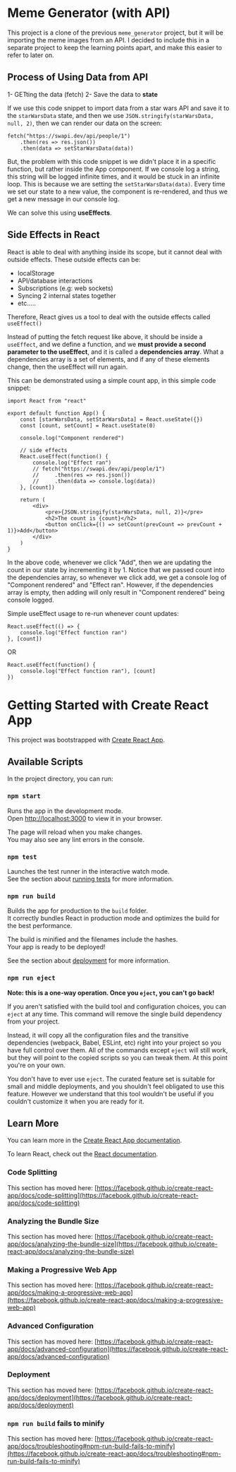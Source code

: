 # Meme Generator (with API)
This project is a clone of the previous `meme_generator` project, but it will
be importing the meme images from an API. I decided to include this in a
separate project to keep the learning points apart, and make this easier to refer to later on.

## Process of Using Data from API
1- GETting the data (fetch)
2- Save the data to **state**

If we use this code snippet to import data from a star wars API and save it to the `starWarsData` state, and then we use `JSON.stringify(starWarsData, null, 2)`, then we can render our data on the screen:

```
fetch("https://swapi.dev/api/people/1")
    .then(res => res.json())
    .then(data => setStarWarsData(data))
```
But, the problem with this code snippet is we didn't place it in a specific function, but rather inside the App component. If we console log a string, this string will be logged infinite times, and it would be stuck in an infinite loop. This is because we are setting the `setStarWarsData(data)`.
Every time we set our state to a new value, the component is re-rendered, and
thus we get a new message in our console log.

We can solve this using **useEffects**.

## Side Effects in React
React is able to deal with anything inside its scope, but it cannot deal with outside effects. These outside effects can be:
- localStorage
- API/database interactions
- Subscriptions (e.g: web sockets)
- Syncing 2 internal states together
- etc.....

Therefore, React gives us a tool to deal with the outside effects called
`useEffect()`

Instead of putting the fetch request like above, it should be inside a `useEffect`, and we define a function, and we **must provide a second parameter to the useEffect**, and it is called a **dependencies array**.
What a dependencies array is a set of elements, and if any of these elements change, then the useEffect will run again.

This can be demonstrated using a simple count app, in this simple code snippet:

```
import React from "react"

export default function App() {
    const [starWarsData, setStarWarsData] = React.useState({})
    const [count, setCount] = React.useState(0)
    
    console.log("Component rendered")
    
    // side effects
    React.useEffect(function() {
        console.log("Effect ran")
        // fetch("https://swapi.dev/api/people/1")
        //     .then(res => res.json())
        //     .then(data => console.log(data))
    }, [count])
    
    return (
        <div>
            <pre>{JSON.stringify(starWarsData, null, 2)}</pre>
            <h2>The count is {count}</h2>
            <button onClick={() => setCount(prevCount => prevCount + 1)}>Add</button>
        </div>
    )
}
```
In the above code, whenever we click "Add", then we are updating the count in our state by incrementing it by 1. Notice that we passed count into the dependencies array, so whenever we click add, we get a console log of "Component rendered" and "Effect ran". However, if the dependencies array is empty, then adding will only result in "Component rendered" being console logged.


Simple useEffect usage to re-run whenever count updates:
```
React.useEffect(() => {
    console.log("Effect function ran")
}, [count])
```
OR
```
React.useEffect(function() {
    console.log("Effect function ran"), [count]
})
```

# Getting Started with Create React App

This project was bootstrapped with [Create React App](https://github.com/facebook/create-react-app).

## Available Scripts

In the project directory, you can run:

### `npm start`

Runs the app in the development mode.\
Open [http://localhost:3000](http://localhost:3000) to view it in your browser.

The page will reload when you make changes.\
You may also see any lint errors in the console.

### `npm test`

Launches the test runner in the interactive watch mode.\
See the section about [running tests](https://facebook.github.io/create-react-app/docs/running-tests) for more information.

### `npm run build`

Builds the app for production to the `build` folder.\
It correctly bundles React in production mode and optimizes the build for the best performance.

The build is minified and the filenames include the hashes.\
Your app is ready to be deployed!

See the section about [deployment](https://facebook.github.io/create-react-app/docs/deployment) for more information.

### `npm run eject`

**Note: this is a one-way operation. Once you `eject`, you can't go back!**

If you aren't satisfied with the build tool and configuration choices, you can `eject` at any time. This command will remove the single build dependency from your project.

Instead, it will copy all the configuration files and the transitive dependencies (webpack, Babel, ESLint, etc) right into your project so you have full control over them. All of the commands except `eject` will still work, but they will point to the copied scripts so you can tweak them. At this point you're on your own.

You don't have to ever use `eject`. The curated feature set is suitable for small and middle deployments, and you shouldn't feel obligated to use this feature. However we understand that this tool wouldn't be useful if you couldn't customize it when you are ready for it.

## Learn More

You can learn more in the [Create React App documentation](https://facebook.github.io/create-react-app/docs/getting-started).

To learn React, check out the [React documentation](https://reactjs.org/).

### Code Splitting

This section has moved here: [https://facebook.github.io/create-react-app/docs/code-splitting](https://facebook.github.io/create-react-app/docs/code-splitting)

### Analyzing the Bundle Size

This section has moved here: [https://facebook.github.io/create-react-app/docs/analyzing-the-bundle-size](https://facebook.github.io/create-react-app/docs/analyzing-the-bundle-size)

### Making a Progressive Web App

This section has moved here: [https://facebook.github.io/create-react-app/docs/making-a-progressive-web-app](https://facebook.github.io/create-react-app/docs/making-a-progressive-web-app)

### Advanced Configuration

This section has moved here: [https://facebook.github.io/create-react-app/docs/advanced-configuration](https://facebook.github.io/create-react-app/docs/advanced-configuration)

### Deployment

This section has moved here: [https://facebook.github.io/create-react-app/docs/deployment](https://facebook.github.io/create-react-app/docs/deployment)

### `npm run build` fails to minify

This section has moved here: [https://facebook.github.io/create-react-app/docs/troubleshooting#npm-run-build-fails-to-minify](https://facebook.github.io/create-react-app/docs/troubleshooting#npm-run-build-fails-to-minify)
